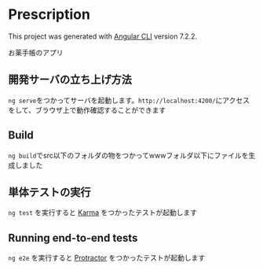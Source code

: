# Prescription

This project was generated with [Angular CLI](https://github.com/angular/angular-cli) version 7.2.2.

お薬手帳のアプリ


## 開発サーバの立ち上げ方法

`ng serve`をつかってサーバを起動します。`http://localhost:4200/`にアクセスをして、ブラウザ上で動作確認することができます


## Build

`ng build`でsrc以下のフォルダの物をつかってwwwフォルダ以下にファイルを生成しました

## 単体テストの実行

`ng test` を実行すると [Karma](https://karma-runner.github.io) をつかったテストが起動します

## Running end-to-end tests

`ng e2e` を実行すると [Protractor](http://www.protractortest.org/) をつかったテストが起動します

